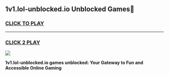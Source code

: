 
## 1v1.lol-unblocked.io Unblocked Games👋
<h3>
<a href="https://news.freeplayer.one?title=1v1.lol-unblocked.io&ref=16F">CLICK TO PLAY</a></h3>
<hr>

<h3>
<a href="https://news.freeplayer.one?title=1v1.lol-unblocked.io&ref=16F">CLICK 2 PLAY</a>
  
</h3>

<a href="https://news.freeplayer.one?title=1v1.lol-unblocked.io&ref=16F/"><img src="https://clearcache.store/games.png"></a>


**1v1.lol-unblocked.io games unblocked: Your Gateway to Fun and Accessible Online Gaming**
